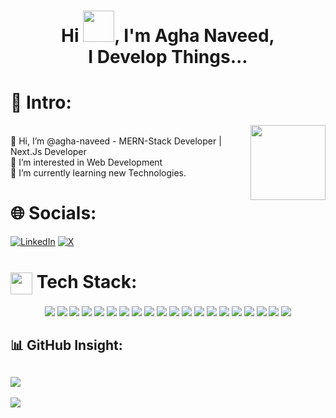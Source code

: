 <h1 align="center">Hi <img src="https://media.tenor.com/0WkmuOC_W00AAAAi/waving-pikachu.gif" width="50px" />, I'm Agha Naveed,<br/> I Develop Things...</h1>


# 💫 Intro:
<img width="120px" align="right" src="https://media1.giphy.com/media/Ll22OhMLAlVDb8UQWe/giphy.gif?cid=6c09b952kunpsgwtqx5vk8lexjlsm15q8tnd5sc4h7ycomqn&ep=v1_internal_gif_by_id&rid=giphy.gif&ct=s">
<br>👋 Hi, I’m @agha-naveed - MERN-Stack Developer | Next.Js Developer<br>👀 I’m interested in Web Development<br>🌱 I’m currently learning new Technologies.

# 🌐 Socials:
[![LinkedIn](https://img.shields.io/badge/LinkedIn-%230077B5.svg?logo=linkedin&logoColor=white)](https://linkedin.com/in/agha-naveed) [![X](https://img.shields.io/badge/X-black.svg?logo=X&logoColor=white)](https://x.com/@naveed_kazmi31)

# <img align="center" src="https://media1.giphy.com/media/v1.Y2lkPTc5MGI3NjExbjVmZm1reHN6c3Ryb3gxdm90NnM5OTEwbWs5b3o0am01aGx0NTRhYiZlcD12MV9pbnRlcm5hbF9naWZfYnlfaWQmY3Q9cw/WFZvB7VIXBgiz3oDXE/giphy.webp" width="35px" /> Tech Stack:


<div align="center"> 
 <img src="https://skillicons.dev/icons?i=html" />
 <img src="https://skillicons.dev/icons?i=css" />
 <img src="https://skillicons.dev/icons?i=js" />
 <img src="https://skillicons.dev/icons?i=ts" />
 <img src="https://skillicons.dev/icons?i=bootstrap" />
 <img src="https://skillicons.dev/icons?i=tailwind" />
 <img src="https://skillicons.dev/icons?i=react" />
 <img src="https://skillicons.dev/icons?i=nextjs" />

 <img src="https://skillicons.dev/icons?i=nodejs" />
 <img src="https://skillicons.dev/icons?i=expressjs" />
 <img src="https://skillicons.dev/icons?i=mongodb" />
 <img src="https://skillicons.dev/icons?i=mysql" />
<img src="https://skillicons.dev/icons?i=firebase" />
 
 <img src="https://skillicons.dev/icons?i=python" />
 <img src="https://skillicons.dev/icons?i=cpp" />
 <img src="https://skillicons.dev/icons?i=java" />
 <img src="https://skillicons.dev/icons?i=wordpress" />
 <img src="https://skillicons.dev/icons?i=ps" />
 <img src="https://skillicons.dev/icons?i=npm" />
 <img src="https://skillicons.dev/icons?i=github" />
</div>

## 📊 GitHub Insight:

![](https://github-readme-stats.vercel.app/api/top-langs/?username=agha-naveed&theme=dark&hide_border=false&include_all_commits=true&count_private=true&layout=compact)
---
[![](https://visitcount.itsvg.in/api?id=agha-naveed&icon=2&color=6)](https://visitcount.itsvg.in)
